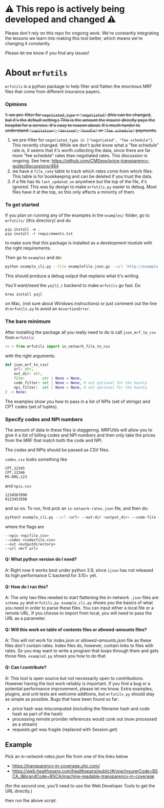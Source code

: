 # ⚠️ This repo is actively being developed and changed ⚠️

Please don't rely on this repo for ongoing work. We're constantly integrating the lessons we learn into making this tool better, which means we're changing it constantly. 

Please let me know if you find any issues!

# About `mrfutils`

`mrfutils` is a python package to help filter and flatten the enormous MRF files that come from different insurance payers.

### Opinions

~~1. we pre-filter for `negotiated_type` = `"negotiated"` (this can be changed, but it's the default setting.) This is the amount the insurer directly pays the hospital for a service. It's easy to reason about. It's much harder to understand `"capitation"`, `"derived"`, `"bundle"` or `"fee schedule"` payments.~~
1. we pre-filter for `negotiated_type in ["negotiated", "fee schedule"]`. This recently changed. While we don't quite know what a "fee schedule" rate is, it seems that it's worth collecting the data, since there are far more "fee schedule" rates than negotiated rates. This discussion is ongoing. See here: https://github.com/CMSgov/price-transparency-guide/discussions/484
2. we have a `file_rate` table to track which rates come from which files. This table is for bookkeeping and can be deleted if you trust the data.
3. if a file has its `last_updated_on` anywhere but the top of the file, it's ignored. This was by design to make `mrfutils.py` easier to debug. Most files have it at the top, so this only affects a minority of them.

### To get started

If you plan on running any of the examples in the `examples/` folder, go to `mrfutils/` (this directory) and do

```
pip install -e .
pip install -r requirements.txt
```

to make sure that this package is installed as a development module with the right requirements.

Then go to `examples` and do:

```bash
python example_cli.py --file examplefile.json.gz --url 'http://example.com'
```
This should produce a debug output that explains what it's writing.

You'll want/need the `yajl2_c` backend to make `mrfutils` go fast. Do

```
brew install yajl
```

on Mac, (not sure about Windows instructions) or just comment out the line in `mrfutils.py` to avoid an `AssertionError`.


### The bare minimum

After installing the package all you really need to do is call `json_mrf_to_csv` from `mrfutils`:

```python
>> > from mrfutils import in_network_file_to_csv
```

with the right arguments. 

```python
def json_mrf_to_csv(
	url: str,
	out_dir: str,
	file:        str | None = None,
	code_filter: set | None = None, # not optional for the bounty
	npi_filter:  set | None = None, # not optional for the bounty
) -> None:
```

The examples show you how to pass in a list of NPIs (set of strings) and CPT codes (set of tuples).

### Specify codes and NPI numbers

The amount of data in these files is staggering. MRFUtils will allow you to give it a list of billing codes and NPI numbers and then only take the prices from the MRF that match both the code and NPI.

The codes and NPIs should be passed as CSV files.

`codes.csv` looks something like
```
CPT,12345
CPT,12346
MS-DRG,123
```

and `npis.csv`
```
1234567890
0123453598
```
and so on. To run, first pick an `in-network-rates.json` file, and then do:

```bash
python3 example_cli.py --url <url> --out-dir <output_dir> --code-file <code_file_location> --npi-file <npi_file_location>
```

where the flags are
```
--npis <npifile.csv>
--codes <codesfile.csv>
--out <outputdirectory>
--url <mrf url>
```

#### Q: What python version do I need?
A: Right now it works best under python 3.9, since `ijson` has not released its high performance C backend for 3.10+ yet.

#### Q: How do I run this?
A: The only two files needed to start flattening the in-network `.json` files are `schema.py` and `mrfutils.py`. `example_cli.py` shows you the basics of what you need in order to parse these files. You can input either a local file or a remote URL. If you choose to import from local, you will need to pass the URL as a parameter.

#### Q: Will this work on table of contents files or allowed-amounts files?
A: This will not work for _index.json_ or _allowed-amounts.json_ file as these files don't contain rates.  Index files do, however, contain links to files with rates. So you may want to write a program that loops through them and gets those files. `example2.py` shows you how to do that.

#### Q: Can I contribute?
A: This tool is open source but not necessarily open to contributions. However having the tool work reliably is important. If you find a bug or a potential performance improvement, please let me know. Extra examples, plugins, and unit tests are welcome additions, but `mrfutils.py` should stay as simple as possible. Bugs that have been found so far:
* price hash was miscomputed (including the filename hash and code hash as part of the hash)
* processing remote provider references would conk out (now processed as a stream)
* requests.get was fragile (replaced with Session.get)

## Example

Pick an _in-network-rates.json_ file from one of the links below

* https://transparency-in-coverage.uhc.com/
* https://web.healthsparq.com/healthsparq/public/#/one/insurerCode=BSCA_I&brandCode=BSCA/machine-readable-transparency-in-coverage

(for the second one, you'll need to use the Web Developer Tools to get the URL directly.)

then run the above script.
